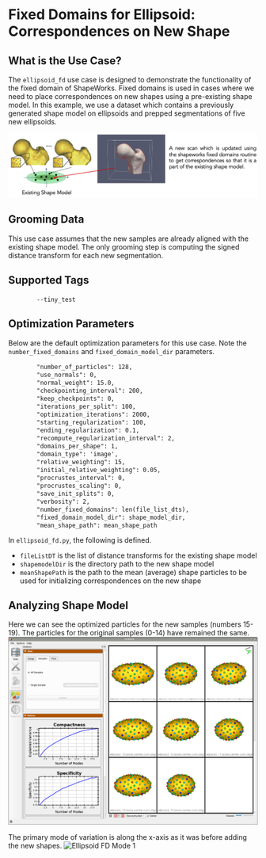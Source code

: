 # Fixed Domains for Ellipsoid: Correspondences on New Shape

## What is the Use Case? 

The `ellipsoid_fd` use case is designed to demonstrate the functionality of the fixed domain of ShapeWorks. Fixed domains is used in cases where we need to place correspondences on new shapes using a pre-existing shape model. In this example, we use a dataset which contains a previously generated shape model on ellipsoids and prepped segmentations of five new ellipsoids.

![Fixed Domains](../img/use-cases/fixed-domains.png)

## Grooming Data

This use case assumes that the new samples are already aligned with the existing shape model. The only grooming step is computing the signed distance transform for each new segmentation.

## Supported Tags

``` 
        --tiny_test
``` 
## Optimization Parameters

Below are the default optimization parameters for this use case. Note the `number_fixed_domains` and `fixed_domain_model_dir` parameters.

```
        "number_of_particles": 128,
        "use_normals": 0,
        "normal_weight": 15.0,
        "checkpointing_interval": 200,
        "keep_checkpoints": 0,
        "iterations_per_split": 100,
        "optimization_iterations": 2000,
        "starting_regularization": 100,
        "ending_regularization": 0.1,
        "recompute_regularization_interval": 2,
        "domains_per_shape": 1,
        "domain_type": 'image',
        "relative_weighting": 15,
        "initial_relative_weighting": 0.05,
        "procrustes_interval": 0,
        "procrustes_scaling": 0,
        "save_init_splits": 0,
        "verbosity": 2,
        "number_fixed_domains": len(file_list_dts),
        "fixed_domain_model_dir": shape_model_dir,
        "mean_shape_path": mean_shape_path
```

In `ellipsoid_fd.py`, the following is defined.

- `fileListDT` is the list of distance transforms for the existing shape model
- `shapemodelDir` is the directory path to the new shape model
- `meanShapePath` is the path to the mean (average) shape particles to be used for initializing correspondences on the new shape

## Analyzing Shape Model

Here we can see the optimized particles for the new samples (numbers 15-19). The particles for the original samples (0-14) have remained the same.
![Ellipsoid FD Optimization](../img/use-cases/ellipsoid_fd.png)

The primary mode of variation is along the x-axis as it was before adding the new shapes.
![Ellipsoid FD Mode 1](https://sci.utah.edu/~shapeworks/doc-resources/gifs/ellipsoid_fd_mode1.gif)

